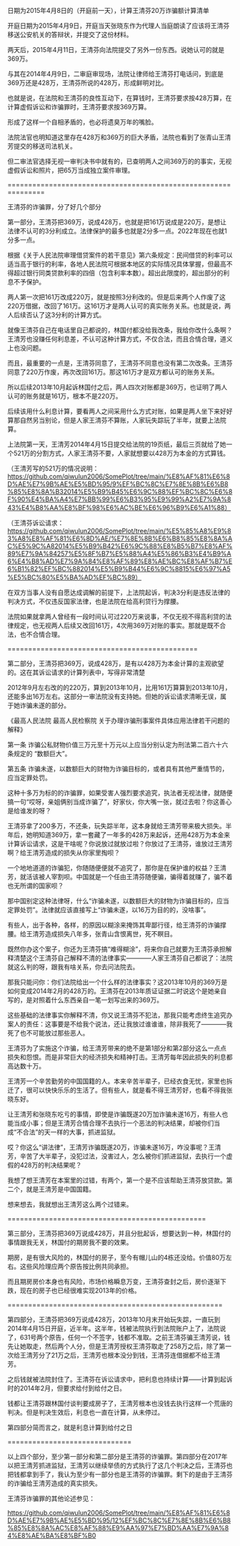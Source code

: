 日期为2015年4月8日的（开庭前一天），计算王清芬20万诈骗额计算清单

开庭日期为2015年4月9日，开庭当天张晓东作为代理人当庭朗读了应该将王清芬移送公安机关的答辩状，并提交了这份材料。

两天后，2015年4月11日，王清芬向法院提交了另外一份东西。说她认可的就是369万。

与其在2014年4月9日，二审庭审现场，法院让律师给王清芬打电话问，到底是369万还是428万，王清芬所说的428万，形成鲜明对比。

也就是说，在法院和王清芬的良性互动下，在算钱时，王清芬要求按428万算，在计算虚假诉讼和诈骗罪时，王清芬要求按369万算。

形成了这样一个自相矛盾的，也必将遗臭万年的嘴脸。

法院法官也明知道这里存在428万和369万的巨大矛盾，法院也看到了张青山王清芳提交的移送司法机关。

但二审法官选择无视一审判决书中就有的，已查明两人之间369万的的事实，无视虚假诉讼和照片，把65万当成独立案件审理。

===============================================================

王清芬的诈骗罪，分了好几个部分

第一部分，王清芬把369万，说成428万，也就是把161万说成是220万，是想让法律不认可的3分利成立。法律保护的最多也就是2分多一点。2022年现在也就1分多一点。

根据《关于人民法院审理借贷案件的若干意见》第六条规定：民间借贷的利率可以适当高于银行的利率，各地人民法院可根据本地区的实际情况具体掌握，但最高不得超过银行同类贷款利率的四倍（包含利率本数）。超出此限度的，超出部分的利息不予保护。

两人第一次把161万改成220万，就是按照3分利改的。但是后来两个人作废了这220万借据，改回了161万。这161万才是两人认可的真实账务关系。也就是说，两人后续否认了这3分利的计算方式。

就像王清芬自己在电话里自己都说的，林国付都没给我改条，我给你改什么条啊？王清芳也没赚任何利息差，不认可这种计算方式，不仅合法，而且合情合理，道义上也没问题。

而且，最重要的一点是，王清芬同意了，王清芬不同意也没有第二次改条。王清芬同意了220万作废，再次改回161万。那这161万才是双方都认可的账务关系。

所以后续2013年10月起诉林国付之后，两人四次对账都是369万，也证明了两人认可的账务就是161万，根本不是220万。

后续该用什么利息计算，要看两人之间采用什么方式对账，如果是两人坐下来好好算那自然另当别论，但是人家王清芬不算账，人家玩失踪玩了半年，就要上法院算。

上法院第一天，王清芳2014年4月15日提交给法院的19页纸，最后三页就给了她一个521万的分割方式，人家王清芬不要，人家就想要以428万为本金的方式算钱。

（王清芳写的521万的情况说明：https://github.com/qiwulun2006/SomePlot/tree/main/%E8%AF%81%E6%8D%AE%E7%9B%AE%E5%BD%95/9%EF%BC%8C%E7%8E%8B%E6%B8%85%E8%8A%B32014%E5%B9%B45%E6%9C%88%EF%BC%8C%E6%8F%90%E4%BA%A4%E7%BB%99%E6%B3%95%E9%99%A2%E7%9A%843%E4%B8%AA%E8%BF%98%E6%AC%BE%E6%96%B9%E6%A1%88）

（王清芬诉讼请求：https://github.com/qiwulun2006/SomePlot/tree/main/%E5%85%A8%E9%83%A8%E8%AF%81%E6%8D%AE/%E7%8E%8B%E6%B8%85%E8%8A%AC%E5%9C%A82014%E5%B9%B42%E6%9C%88%E8%B5%B7%E8%AF%89%E7%9A%84257%E5%8F%B7%E5%88%A4%E5%86%B3%E4%B9%A6%E4%B8%AD%E7%9A%84%E8%AF%89%E8%AE%BC%E8%AF%B7%E6%B1%82%EF%BC%882014%E5%B9%B44%E6%9C%8815%E6%97%A5%E5%BC%80%E5%BA%AD%EF%BC%89）

在双方当事人没有自愿达成调解的前提下，上法院起诉，判决3分利是违反法律的判决方式，不仅违反国家法律，也是法院在给高利贷行为撑腰。

法院如果就拿两人曾经有一段时间认可过220万来说事，不仅无视不得高利贷的法律规定，也无视两人后续又改回161万，4次用369万对账的事实。那就是既不合法，也不合情合理。

==============================================

第二部分，王清芬把369万，说成428万，是有以428万为本金计算的主观欲望的。这在其诉讼请求的计算列表中，写得非常清楚

2012年9月左右改的的220万，算到2013年10月，比用161万算算到2013年10月，还能多出16万左右。这部分一审法院没有支持她。但她的诉讼请求清晰无误，属于她诈骗未遂的部分。

《最高人民法院 最高人民检察院 关于办理诈骗刑事案件具体应用法律若干问题的解释》

第一条  诈骗公私财物价值三万元至十万元以上应当分别认定为刑法第二百六十六条规定的 “数额巨大”。

第五条 诈骗未遂，以数额巨大的财物为诈骗目标的，或者具有其他严重情节的，应当定罪处罚。

这种十多万为标的的诈骗罪，如果受害人强烈要求追究，执法者无视法律，就随便搞一句“哎呀，亲姐俩别当成诈骗了”，好家伙，你大嘴一张，就过去啦？你这善心是给谁发的呀？

王清芬拿了200多万，不还条，玩失踪半年，这本身就给王清芳带来极大损失。半年后，她明知道369万，拿一套藏了一年多的428万来起诉，还用428万为本金来计算诉讼请求，这是干啥呢？你说放过就放过啦？你放过了王清芬，谁放过王清芳啊？给王清芳造成的损失从你家里掏呗？

一个地地道道的诈骗犯，你随随便便就不追究了，那你是在保护谁的权益？王清芳，就活该被人宰割呗。中国就是一个任由王清芬随便骗，骗得着就赚了，骗不着也无所谓的国家呗？

那中国别定这种法律呀，什么“诈骗未遂，以数额巨大的财物为诈骗目标的，应当定罪处罚”。法律就应该直接写上“诈骗未遂，以16万为目的的，没啥事”。

有些人，出于各种，各样，的原因以糊涂来掩饰其卑鄙行径，给王清芬的诈骗撑腰。给王清芳造成损失八年多，张青山含恨离世，死不瞑目。

既然你办这个案子，你还为王清芬搞“难得糊涂”，将来你自己就要为王清芬承担解释清楚这个王清芬自己解释不清的法律事实————人家王清芬自己都说了：法院就这么判的呀，跟我有啥关系，你去问法院去。

那我只能问你：你们法院给出一个什么样的法律事实？这2013年10月的369万是如何变成2014年2月的428万的。王清芬在2013年质证证据二时说这个是她亲自写的，是对照着什么东西亲自一笔一划写出来的369万。

这些基础的法律事实你解释不清，你又说王清芬不犯法，那我只能考虑终生追究办案人的责任：这事要是不给我个说法，还让我放过谁谁谁，除非我死了————我死了也不可能放过那些恶人。

王清芬为了实施这个诈骗，给王清芳带来的绝不是第1部分和第2部分这么一点点损失和怨恨。而是非常巨大的经济损失和精神打击。王清芳每年因此损失的利息都高达数十万。

王清芳一个辛苦勤劳的中国国籍的人。本来辛苦半辈子，已经衣食无忧，家里也拆迁了，很可以快快乐乐的生活了。但有些人，就是看不得王清芳好，也看不得我张晓东好。

让王清芳和张晓东吃亏的事情，即使是诈骗既遂20万加诈骗未遂16万，有些人也能当成小事；但是王清芳合情合理不去执行一个恶法的判决结果，却被你们当成“不合法”的天一样的大事，抓进监狱。

哎？你这么“讲法律”，王清芳诈骗既遂20万，诈骗未遂16万，咋没事呢？王清芳，辛苦了大半辈子，没犯过法，没害过人，怎么被你们抓进监狱，去执行一个虚假的428万的判决结果呢？

我想了想王清芳在本案里的过错，有两个，第一个是不应该帮助王清芬放贷款。第二个，就是王清芳是中国国籍。

想来想去，我就想出王清芳这么两个过错来。

================================================

第三部分，王清芬把369万说成428万，并且分批起诉，想要达到一种，林国付的事情跟我无关，林国付的期房我不要的效果。

期房，是有很大风险的，林国付的房子，至今有帽儿山的4栋还没给。价值80万左右。这些风险理应两个原告按比例共同承担。

而且期房房价本身也有风险，市场价格瞬息万变，王清芬查封之后，房价逐渐下跌，现在的房子也已经很难实现2013年的价格。

====================================================

第四部分，王清芬把369万说成428万，2013年10月末开始玩失踪，一直玩到2014年4月15日开庭，近半年。这半年，钱被法院执行到法院账户上了，法院说了，631号两个原告，任何一个不签字，钱都不准取。之前王清芬骗王清芳说，钱先让她取走，然后两个人分，但是王清芳授权王清芬取走了258万之后，除了第一次给王清芳分了21万之后，王清芳也根本没分到钱，王清芬连借据都不给王清芳。

之后钱就被法院封住了。王清芬在诉讼请求中，把利息也持续计算——计算到起诉时的2014年2月，但要求给付到给付之日。

钱都让王清芬跟林国付谈判要成房子了，王清芳根本也没钱去执行这样一个荒唐的判决。但是判决生效后，利息也一直在计算，从未停过。

第四部分简而言之，就是利息计算到给付之日

==============================

以上四个部分，至少第一部分和第二部分是王清芬的诈骗罪。第四部分在2017年以把王清芳抓进监狱，王清芳以继续举债的方式执行了这几个判决之后，王清芬也把钱都拿到手了，我认为至少有一部分也是王清芬的诈骗罪。剩下的是由于王清芬的诈骗给王清芳造成的真实损失。

王清芬诈骗罪的其他论述参见：

https://github.com/qiwulun2006/SomePlot/tree/main/%E8%AF%81%E6%8D%AE%E7%9B%AE%E5%BD%95/12%EF%BC%8C%E7%8E%8B%E6%B8%85%E8%8A%AC%E8%AF%88%E9%AA%97%E7%BD%AA%E7%9A%84%E8%AE%BA%E8%BF%B0
